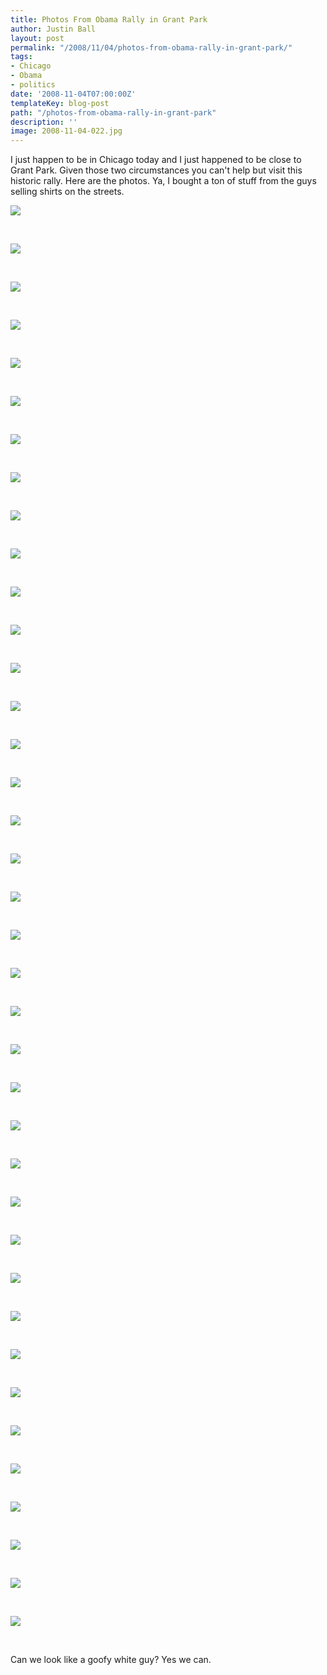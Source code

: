 ```yaml
---
title: Photos From Obama Rally in Grant Park
author: Justin Ball
layout: post
permalink: "/2008/11/04/photos-from-obama-rally-in-grant-park/"
tags:
- Chicago
- Obama
- politics
date: '2008-11-04T07:00:00Z'
templateKey: blog-post
path: "/photos-from-obama-rally-in-grant-park"
description: ''
image: 2008-11-04-022.jpg
---
```


I just happen to be in Chicago today and I just happened to be close to Grant Park. Given those two circumstances you can't help
but visit this historic rally. Here are the photos. Ya, I bought a ton of stuff from the guys selling shirts on the streets.

<div class="image-grid image-grid-vertical">
  <div class="post-images">
    <img src="2008-11-04-013.jpg" />
    <p class="caption">&nbsp;</p>
  </div>
  <div class="post-images">
    <img src="2008-11-04-014.jpg" />
    <p class="caption">&nbsp;</p>
  </div>
  <div class="post-images">
    <img src="2008-11-04-016.jpg" />
    <p class="caption">&nbsp;</p>
  </div>
  <div class="post-images">
    <img src="2008-11-04-022.jpg" />
    <p class="caption">&nbsp;</p>
  </div>
  <div class="post-images">
    <img src="2008-11-04-025.jpg" />
    <p class="caption">&nbsp;</p>
  </div>
  <div class="post-images">
    <img src="2008-11-04-026.jpg" />
    <p class="caption">&nbsp;</p>
  </div>
  <div class="post-images">
    <img src="2008-11-04-027.jpg" />
    <p class="caption">&nbsp;</p>
  </div>
  <div class="post-images">
    <img src="2008-11-04-028.jpg" />
    <p class="caption">&nbsp;</p>
  </div>
  <div class="post-images">
    <img src="2008-11-04-035.jpg" />
    <p class="caption">&nbsp;</p>
  </div>
  <div class="post-images">
    <img src="2008-11-04-036.jpg" />
    <p class="caption">&nbsp;</p>
  </div>
  <div class="post-images">
    <img src="img_0208.jpg" />
    <p class="caption">&nbsp;</p>
  </div>
  <div class="post-images">
    <img src="img_0209.jpg" />
    <p class="caption">&nbsp;</p>
  </div>
  <div class="post-images">
    <img src="img_0210.jpg" />
    <p class="caption">&nbsp;</p>
  </div>
  <div class="post-images">
    <img src="img_0211.jpg" />
    <p class="caption">&nbsp;</p>
  </div>
  <div class="post-images">
    <img src="img_0212.jpg" />
    <p class="caption">&nbsp;</p>
  </div>
  <div class="post-images">
    <img src="img_0213.jpg" />
    <p class="caption">&nbsp;</p>
  </div>
  <div class="post-images">
    <img src="img_0214.jpg" />
    <p class="caption">&nbsp;</p>
  </div>
  <div class="post-images">
    <img src="img_0215.jpg" />
    <p class="caption">&nbsp;</p>
  </div>
  <div class="post-images">
    <img src="img_0216.jpg" />
    <p class="caption">&nbsp;</p>
  </div>
  <div class="post-images">
    <img src="img_0217.jpg" />
    <p class="caption">&nbsp;</p>
  </div>
  <div class="post-images">
    <img src="img_0218.jpg" />
    <p class="caption">&nbsp;</p>
  </div>
  <div class="post-images">
    <img src="img_0219.jpg" />
    <p class="caption">&nbsp;</p>
  </div>
  <div class="post-images">
    <img src="img_0220.jpg" />
    <p class="caption">&nbsp;</p>
  </div>
  <div class="post-images">
    <img src="img_0221.jpg" />
    <p class="caption">&nbsp;</p>
  </div>
  <div class="post-images">
    <img src="img_0222.jpg" />
    <p class="caption">&nbsp;</p>
  </div>
  <div class="post-images">
    <img src="img_0223.jpg" />
    <p class="caption">&nbsp;</p>
  </div>
  <div class="post-images">
    <img src="img_0224.jpg" />
    <p class="caption">&nbsp;</p>
  </div>
  <div class="post-images">
    <img src="img_0225.jpg" />
    <p class="caption">&nbsp;</p>
  </div>
  <div class="post-images">
    <img src="img_0226.jpg" />
    <p class="caption">&nbsp;</p>
  </div>
  <div class="post-images">
    <img src="img_0227.jpg" />
    <p class="caption">&nbsp;</p>
  </div>
  <div class="post-images">
    <img src="img_0228.jpg" />
    <p class="caption">&nbsp;</p>
  </div>
  <div class="post-images">
    <img src="img_0229.jpg" />
    <p class="caption">&nbsp;</p>
  </div>
  <div class="post-images">
    <img src="img_0230.jpg" />
    <p class="caption">&nbsp;</p>
  </div>
  <div class="post-images">
    <img src="img_0231.jpg" />
    <p class="caption">&nbsp;</p>
  </div>
  <div class="post-images">
    <img src="img_0232.jpg" />
    <p class="caption">&nbsp;</p>
  </div>
  <div class="post-images">
    <img src="img_0233.jpg" />
    <p class="caption">&nbsp;</p>
  </div>
  <div class="post-images">
    <img src="img_0234.jpg" />
    <p class="caption">&nbsp;</p>
  </div>
  <div class="post-images">
    <img src="img_0235.jpg" />
    <p class="caption">&nbsp;</p>
  </div>
</div>

<div class="clearfix"></div.
<p>Can we look like a goofy white guy? Yes we can.</p>
